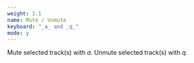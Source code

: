 ```yaml
---
weight: 1.1
name: Mute / Unmute
keyboard: "_a_ and _q_"
mode: y
---
```

Mute selected track(s) with _a_. Unmute selected track(s) with _q_.